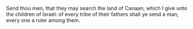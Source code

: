 Send thou men, that they may search the land of Canaan, which I give unto the children of Israel: of every tribe of their fathers shall ye send a man, every one a ruler among them.

